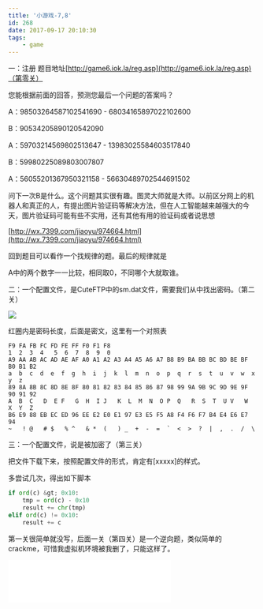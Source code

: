 ```yaml
---
title: '小游戏-7,8'
id: 268
date: 2017-09-17 20:10:30
tags:
	- game
---
```


一：注册 题目地址[http://game6.iok.la/reg.asp](http://game6.iok.la/reg.asp)（第零关）

您能根据前面的回答，预测您最后一个问题的答案吗？

A：98503264587102541690 - 68034165897022102600

B：90534205890120542090

A：59703214569802513647 - 13983025584603517840

B：59980225089803007807

A：56055201367950321158 - 56630489702544691502

问下一次B是什么。这个问题其实很有趣。图灵大师就是大师。以前区分网上的机器人和真正的人，有提出图片验证码等解决方法，但在人工智能越来越强大的今天，图片验证码可能有些不实用，还有其他有用的验证码或者说思想

[http://wx.7399.com/jiaoyu/974664.html](http://wx.7399.com/jiaoyu/974664.html)

回到题目可以看作一个找规律的题。最后的规律就是

A中的两个数字一一比较，相同取0，不同哪个大就取谁。

<!-- more -->

二：一个配置文件，是CuteFTP中的sm.dat文件，需要我们从中找出密码。（第二关）

![](http://101.200.62.181:8080/wp-content/uploads/2017/09/MT109KM@F_ZCEBAE_0U4.png)

红圈内是密码长度，后面是密文，这里有一个对照表

```
F9 FA FB FC FD FE FF F0 F1 F8
1  2  3  4   5  6  7  8  9  0
A9 AA AB AC AD AE AF A0 A1 A2 A3 A4 A5 A6 A7 B8 B9 BA BB BC BD BE BF B0 B1 B2
a  b  c  d  e  f  g  h  i  j  k  l  m  n  o  p  q  r  s  t  u  v  w  x  y  z
89 8A 8B 8C 8D 8E 8F 80 81 82 83 84 85 86 87 98 99 9A 9B 9C 9D 9E 9F 90 91 92
A  B  C   D  E F   G  H  I J   K  L  M  N  O P  Q   R  S  T  U V   W  X  Y  Z
B6 E9 88 EB EC ED 96 EE E2 E0 E1 97 E3 E5 F5 A8 F4 F6 F7 B4 E4 E6 E7 94
~   ! @   # $   % ^   & *  (   ) _  +  -  =  `  <  >  ?  |  ,  .  /  \
```


三：一个配置文件，说是被加密了（第三关）

把文件下载下来，按照配置文件的形式，肯定有[xxxxx]的样式。

多尝试几次，得出如下脚本
```python
if ord(c) &gt; 0x10:
    tmp = ord(c) - 0x10
    result += chr(tmp)
elif ord(c) != 0x10:
    result += c
```
第一关很简单就没写，后面一关（第四关）是一个逆向题，类似简单的crackme，可惜我虚拟机环境被我删了，只能这样了。

<iframe src="//music.163.com/outchain/player?type=2&amp;id=27795934&amp;auto=0&amp;height=66" width="330" height="86" frameborder="no" marginwidth="0" marginheight="0"></iframe>